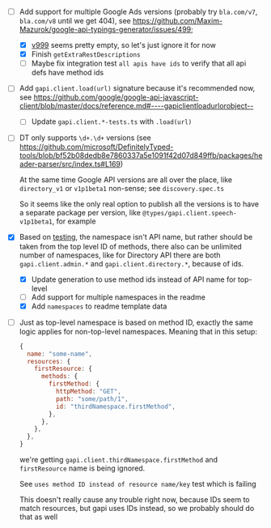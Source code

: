 - [ ] Add support for multiple Google Ads versions (probably try `bla.com/v7`, `bla.com/v8` until we get 404), see https://github.com/Maxim-Mazurok/google-api-typings-generator/issues/499;

  - [x] [v999](https://googleads.googleapis.com/$discovery/rest) seems pretty empty, so let's just ignore it for now
  - [x] Finish `getExtraRestDescriptions`
  - [ ] Maybe fix integration test `all apis have ids` to verify that all api defs have method ids

- [ ] Add `gapi.client.load(url)` signature because it's recommended now, see https://github.com/google/google-api-javascript-client/blob/master/docs/reference.md#----gapiclientloadurlorobject--
  - [ ] Update `gapi.client.*-tests.ts` with `.load(url)`
- [ ] DT only supports `\d+.\d+` versions (see https://github.com/microsoft/DefinitelyTyped-tools/blob/bf52b08dedb8e7860337a5e1091f42d07d849ffb/packages/header-parser/src/index.ts#L169)

  At the same time Google API versions are all over the place, like `directory_v1` or `v1p1beta1` non-sense; see `discovery.spec.ts`

  So it seems like the only real option to publish all the versions is to have a separate package per version, like `@types/gapi.client.speech-v1p1beta1`, for example

- [x] Based on [testing](https://github.com/Maxim-Mazurok/gapi/blob/16cb1357d442335f71bf0525976a5313de11be3a/client/test/modules.karma.js#L100), the namespace isn't API name, but rather should be taken from the top level ID of methods, there also can be unlimited number of namespaces, like for Directory API there are both `gapi.client.admin.*` and `gapi.client.directory.*`, because of ids.

  - [x] Update generation to use method ids instead of API name for top-level
  - [ ] Add support for multiple namespaces in the readme
  - [x] Add `namespaces` to readme template data

- [ ] Just as top-level namespace is based on method ID, exactly the same logic applies for non-top-level namespaces. Meaning that in this setup:

  ```js
  {
    name: "some-name",
    resources: {
      firstResource: {
        methods: {
          firstMethod: {
            httpMethod: "GET",
            path: "some/path/1",
            id: "thirdNamespace.firstMethod",
          },
        },
      },
    },
  }
  ```

  we're getting `gapi.client.thirdNamespace.firstMethod` and `firstResource` name is being ignored.

  See `uses method ID instead of resource name/key` test which is failing

  This doesn't really cause any trouble right now, because IDs seem to match resources, but gapi uses IDs instead, so we probably should do that as well
